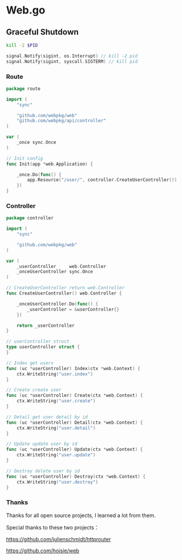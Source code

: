 # Web.go

## Graceful Shutdown

```bash
kill -2 $PID
```

```go
signal.Notify(sigint, os.Interrupt) // kill -2 pid
signal.Notify(sigint, syscall.SIGTERM) // kill pid
```
### Route
```go
package route

import (
	"sync"

	"github.com/webpkg/web"
	"github.com/webpkg/api/controller"
)

var (
	_once sync.Once
)

// Init config
func Init(app *web.Application) {

	_once.Do(func() {
		app.Resource("/user/", controller.CreateUserController())
	})
}

```

### Controller
```go
package controller

import (
	"sync"

	"github.com/webpkg/web"
)

var (
	_userController     web.Controller
	_onceUserController sync.Once
)

// CreateUserController return web.Controller
func CreateUserController() web.Controller {

	_onceUserController.Do(func() {
		_userController = &userController{}
	})

	return _userController
}

// userController struct
type userController struct {
}

// Index get users
func (uc *userController) Index(ctx *web.Context) {
	ctx.WriteString("user.index")
}

// Create create user
func (uc *userController) Create(ctx *web.Context) {
	ctx.WriteString("user.create")
}

// Detail get user detail by id
func (uc *userController) Detail(ctx *web.Context) {
	ctx.WriteString("user.detail")
}

// Update update user by id
func (uc *userController) Update(ctx *web.Context) {
	ctx.WriteString("user.update")
}

// Destroy delete user by id
func (uc *userController) Destroy(ctx *web.Context) {
	ctx.WriteString("user.destroy")
}

```
### Thanks
Thanks for all open source projects, I learned a lot from them.

Special thanks to these two projects：

https://github.com/julienschmidt/httprouter

https://github.com/hoisie/web